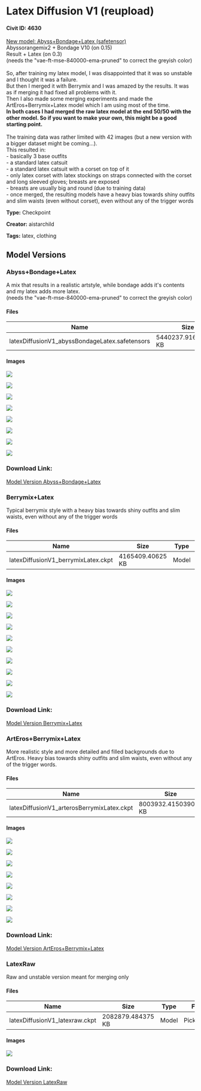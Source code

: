 # Latex Diffusion V1 (reupload)

#### Civit ID: 4630

<p><u>New model: Abyss+Bondage+Latex (safetensor)</u><br />Abyssorangemix2 + Bondage V10 (on 0.15)<br />Result + Latex (on 0.3)<br />(needs the "vae-ft-mse-840000-ema-pruned" to correct the greyish color)<br /><br />So, after training my latex model, I was disappointed that it was so unstable and I thought it was a failure.<br />But then I merged it with Berrymix and I was amazed by the results. It was as if merging it had fixed all problems with it.<br />Then I also made some merging experiments and made the ArtEros+Berrymix+Latex model which I am using most of the time.<br /><strong>In both cases I had merged the raw latex model at the end 50/50 with the other model. So if you want to make your own, this might be a good starting point.</strong><br /><br />The training data was rather limited with 42 images (but a new version with a bigger dataset might be coming...). <br />This resulted in:<br />- basically 3 base outfits<br />- a standard latex catsuit<br />- a standard latex catsuit with a corset on top of it<br />- only latex corset with latex stockings on straps connected with the corset and long sleeved gloves; breasts are exposed<br />- breasts are usually big and round (due to training data)<br />- once merged, the resulting models have a heavy bias towards shiny outfits and slim waists (even without corset), even without any of the trigger words</p>

**Type:** Checkpoint

**Creator:** aistarchild

**Tags:** latex, clothing

## Model Versions

### Abyss+Bondage+Latex

<p>A mix that results in a realistic artstyle, while bondage adds it's contents and my latex adds more latex.<br />(needs the "vae-ft-mse-840000-ema-pruned" to correct the greyish color)</p>

#### Files

| Name | Size | Type | Format | Download Url | AutoV1 | AutoV2 | SHA256 | CRC32 | BLAKE3 |
| --- | --- | --- | --- | --- | --- | --- | --- | --- | --- |
| latexDiffusionV1_abyssBondageLatex.safetensors | 5440237.916992188 KB | Model | SafeTensor | https://civitai.com/api/download/models/5387 | A7249B82 | A7C1911520 | A7C191152034F0140A9F9CDCBA1658773917CFA068F98E254301FBBA903946C3 | 10E00ECC | B9CAC11DEFE4DBB43E4752AA9ED6A11935A27F678EFC56FADEEB28BAA3E29556 |

#### Images

<p><img src="https://image.civitai.com/xG1nkqKTMzGDvpLrqFT7WA/43bdfbbe-13cb-4077-0dec-47e5b91df900/width=450/42346.jpeg" /></p>

<p><img src="https://image.civitai.com/xG1nkqKTMzGDvpLrqFT7WA/6193cda7-06b6-4fdc-0cdc-cd1f79b7d500/width=450/42345.jpeg" /></p>

<p><img src="https://image.civitai.com/xG1nkqKTMzGDvpLrqFT7WA/8ff73742-effd-41b8-5368-8f877db79200/width=450/42344.jpeg" /></p>

<p><img src="https://image.civitai.com/xG1nkqKTMzGDvpLrqFT7WA/7e674da1-fc0b-4779-ed18-802f45b6c100/width=450/42343.jpeg" /></p>

<p><img src="https://image.civitai.com/xG1nkqKTMzGDvpLrqFT7WA/40a56220-0cfa-4e59-3681-d58994ad1600/width=450/42342.jpeg" /></p>

<p><img src="https://image.civitai.com/xG1nkqKTMzGDvpLrqFT7WA/d62254fb-5ee3-4e30-caeb-8049ab31ce00/width=450/42341.jpeg" /></p>

<p><img src="https://image.civitai.com/xG1nkqKTMzGDvpLrqFT7WA/dfbf0cdf-56da-438a-9103-cbae4da1cc00/width=450/42340.jpeg" /></p>

<p><img src="https://image.civitai.com/xG1nkqKTMzGDvpLrqFT7WA/d5722e14-060e-4f0a-64a5-d2f49d3c2100/width=450/42339.jpeg" /></p>

### Download Link:

[Model Version Abyss+Bondage+Latex](https://civitai.com/api/download/models/5387)

### Berrymix+Latex

<p>Typical berrymix style with a heavy bias towards shiny outfits and slim waists, even without any of the trigger words</p>

#### Files

| Name | Size | Type | Format | Download Url | AutoV1 | AutoV2 | SHA256 | CRC32 | BLAKE3 |
| --- | --- | --- | --- | --- | --- | --- | --- | --- | --- |
| latexDiffusionV1_berrymixLatex.ckpt | 4165409.40625 KB | Model | PickleTensor | https://civitai.com/api/download/models/5312 | C2BFABE6 | 40CEFBCF30 | 40CEFBCF309305B3A151494B14C56815161AC98084C4A3F208A80BC3FDC66E6B | 3092C43B | BB3AB4B100B5D01A606466B43AF418149B463271D7EBC091134DE9003F5A87F7 |

#### Images

<p><img src="https://image.civitai.com/xG1nkqKTMzGDvpLrqFT7WA/55e13b41-bdb4-42c9-cbdf-c77d18f17200/width=450/41032.jpeg" /></p>

<p><img src="https://image.civitai.com/xG1nkqKTMzGDvpLrqFT7WA/002082db-49f7-4736-a3f2-174bf6c7ba00/width=450/41031.jpeg" /></p>

<p><img src="https://image.civitai.com/xG1nkqKTMzGDvpLrqFT7WA/383e1312-68ab-4c0a-f157-c7bd2354c400/width=450/41030.jpeg" /></p>

<p><img src="https://image.civitai.com/xG1nkqKTMzGDvpLrqFT7WA/dde777da-7235-43c3-4c1b-d64937f98000/width=450/41029.jpeg" /></p>

<p><img src="https://image.civitai.com/xG1nkqKTMzGDvpLrqFT7WA/2151399d-7032-41be-a972-92718082ee00/width=450/41028.jpeg" /></p>

<p><img src="https://image.civitai.com/xG1nkqKTMzGDvpLrqFT7WA/f4cf25e5-9acc-4da6-aaba-3c7c71407200/width=450/41027.jpeg" /></p>

<p><img src="https://image.civitai.com/xG1nkqKTMzGDvpLrqFT7WA/4d983450-dcc6-4889-b032-4514370a0100/width=450/41026.jpeg" /></p>

<p><img src="https://image.civitai.com/xG1nkqKTMzGDvpLrqFT7WA/072d06f3-85b1-427d-9f7e-ba2fd04a4900/width=450/41025.jpeg" /></p>

<p><img src="https://image.civitai.com/xG1nkqKTMzGDvpLrqFT7WA/f26f3cc9-c6d6-4d03-9fd5-b3e539282100/width=450/41024.jpeg" /></p>

<p><img src="https://image.civitai.com/xG1nkqKTMzGDvpLrqFT7WA/1668f628-6966-4542-6752-e3146fb5ba00/width=450/41023.jpeg" /></p>

### Download Link:

[Model Version Berrymix+Latex](https://civitai.com/api/download/models/5312)

### ArtEros+Berrymix+Latex

<p>More realistic style and more detailed and filled backgrounds due to ArtEros. Heavy bias towards shiny outfits and slim waists, even without any of the trigger words.</p>

#### Files

| Name | Size | Type | Format | Download Url | AutoV1 | AutoV2 | SHA256 | CRC32 | BLAKE3 |
| --- | --- | --- | --- | --- | --- | --- | --- | --- | --- |
| latexDiffusionV1_arterosBerrymixLatex.ckpt | 8003932.415039062 KB | Model | PickleTensor | https://civitai.com/api/download/models/5282 | 3E967A5A | 03AB649C13 | 03AB649C1383F3BBAC5006E659F7294A25EE5985391E851E5870030744D6ABB2 | 2FCD271B | E98E786B4FC72E91BAB839AB2369ECE1A118C93B28E528A72626B052A365DD00 |

#### Images

<p><img src="https://image.civitai.com/xG1nkqKTMzGDvpLrqFT7WA/b97e5feb-1e7c-4523-c50c-c8a1183d2800/width=450/40813.jpeg" /></p>

<p><img src="https://image.civitai.com/xG1nkqKTMzGDvpLrqFT7WA/f6168258-d6ce-4fdd-0017-5f43381a6c00/width=450/40820.jpeg" /></p>

<p><img src="https://image.civitai.com/xG1nkqKTMzGDvpLrqFT7WA/6f4633dc-5ded-43ef-27fd-56c036027100/width=450/40819.jpeg" /></p>

<p><img src="https://image.civitai.com/xG1nkqKTMzGDvpLrqFT7WA/c7d2c00f-dc53-401d-174a-0336da249900/width=450/40818.jpeg" /></p>

<p><img src="https://image.civitai.com/xG1nkqKTMzGDvpLrqFT7WA/e06d14e5-6b85-41f4-19fc-b60bbcfb8d00/width=450/40817.jpeg" /></p>

<p><img src="https://image.civitai.com/xG1nkqKTMzGDvpLrqFT7WA/12912a1a-bdfe-4eed-6484-19229d4b8500/width=450/40816.jpeg" /></p>

<p><img src="https://image.civitai.com/xG1nkqKTMzGDvpLrqFT7WA/d51cc12f-b411-419c-bcb4-57059a6a3800/width=450/40815.jpeg" /></p>

<p><img src="https://image.civitai.com/xG1nkqKTMzGDvpLrqFT7WA/c1942382-e18d-427d-bce1-caa0c28e2500/width=450/40814.jpeg" /></p>

### Download Link:

[Model Version ArtEros+Berrymix+Latex](https://civitai.com/api/download/models/5282)

### LatexRaw

<p>Raw and unstable version meant for merging only</p>

#### Files

| Name | Size | Type | Format | Download Url | AutoV1 | AutoV2 | SHA256 | CRC32 | BLAKE3 |
| --- | --- | --- | --- | --- | --- | --- | --- | --- | --- |
| latexDiffusionV1_latexraw.ckpt | 2082879.484375 KB | Model | PickleTensor | https://civitai.com/api/download/models/5283 | FFDAFD3C | 6E04C3BF1D | 6E04C3BF1DAAF5DA1D888ACFB8D6587174E667E2140B8A1C6269592666B15775 | FB0BAA59 | A6851283E3E47DF63933056CD79A381B12649E4E386A548FB4F787AFEC70FC4A |

#### Images

<p><img src="https://image.civitai.com/xG1nkqKTMzGDvpLrqFT7WA/8a2960e1-4a74-46b4-4d4f-cf951dd1c800/width=450/40821.jpeg" /></p>

### Download Link:

[Model Version LatexRaw](https://civitai.com/api/download/models/5283)

